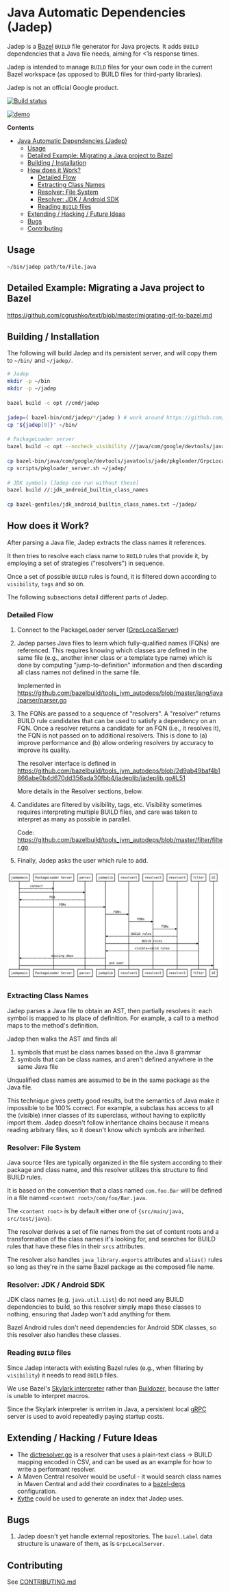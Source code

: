 # Java Automatic Dependencies (Jadep)

Jadep is a [Bazel](http://bazel.build) `BUILD` file generator for Java projects. It adds `BUILD`
dependencies that a Java file needs, aiming for <1s response times.

Jadep is intended to manage `BUILD` files for your own code in the current Bazel workspace (as opposed to BUILD files for third-party libraries).

Jadep is not an official Google product.

[![Build status](https://badge.buildkite.com/38a87d1503f25d2cf22f75eed28b43318b91cb1a59f3d33aa3.svg)](https://buildkite.com/bazel/tools-jvm-autodeps)

[![demo](https://asciinema.org/a/ojpEKcVoC1I0QHcJNBjkfi7AO.png)](https://asciinema.org/a/ojpEKcVoC1I0QHcJNBjkfi7AO?autoplay=1)

**Contents**

- [Java Automatic Dependencies (Jadep)](#java-automatic-dependencies-jadep)
    - [Usage](#usage)
    - [Detailed Example: Migrating a Java project to Bazel](#detailed-example--migrating-a-java-project-to-bazel)
    - [Building / Installation](#building---installation)
    - [How does it Work?](#how-does-it-work)
        - [Detailed Flow](#detailed-flow)
        - [Extracting Class Names](#extracting-class-names)
        - [Resolver: File System](#resolver--file-system)
        - [Resolver: JDK / Android SDK](#resolver--jdk---android-sdk)
        - [Reading `BUILD` files](#reading-build-files)
    - [Extending / Hacking / Future Ideas](#extending---hacking---future-ideas)
    - [Bugs](#bugs)
    - [Contributing](#contributing)

## Usage

```
~/bin/jadep path/to/File.java
```

## Detailed Example: Migrating a Java project to Bazel

<https://github.com/cgrushko/text/blob/master/migrating-gjf-to-bazel.md>

## Building / Installation

The following will build Jadep and its persistent server, and will copy them to
`~/bin/` and `~/jadep/`.

```bash
# Jadep
mkdir -p ~/bin
mkdir -p ~/jadep

bazel build -c opt //cmd/jadep

jadep=( bazel-bin/cmd/jadep/*/jadep ) # work around https://github.com/bazelbuild/rules_go/issues/1239
cp "${jadep[0]}" ~/bin/

# PackageLoader server
bazel build -c opt --nocheck_visibility //java/com/google/devtools/javatools/jade/pkgloader:GrpcLocalServer_deploy.jar

cp bazel-bin/java/com/google/devtools/javatools/jade/pkgloader/GrpcLocalServer_deploy.jar ~/jadep/
cp scripts/pkgloader_server.sh ~/jadep/

# JDK symbols [Jadep can run without these]
bazel build //:jdk_android_builtin_class_names

cp bazel-genfiles/jdk_android_builtin_class_names.txt ~/jadep/
```

## How does it Work?

After parsing a Java file, Jadep extracts the class names it references.

It then tries to resolve each class name to `BUILD` rules that provide it, by
employing a set of strategies ("resolvers") in sequence.

Once a set of possible `BUILD` rules is found, it is filtered down according to
`visibility`, `tags` and so on.

The following subsections detail different parts of Jadep.

### Detailed Flow

1.  Connect to the PackageLoader server
    ([GrpcLocalServer](https://github.com/bazelbuild/tools_jvm_autodeps/tree/master/java/com/google/devtools/javatools/jade/pkgloader))

2.  Jadep parses Java files to learn which fully-qualified names (FQNs) are
    referenced. This requires knowing which classes are defined in the same file
    (e.g., another inner class or a template type name) which is done by
    computing "jump-to-definition" information and then discarding all class
    names not defined in the same file.

    Implemented in
    <https://github.com/bazelbuild/tools_jvm_autodeps/blob/master/lang/java/parser/parser.go>

3.  The FQNs are passed to a sequence of "resolvers". A "resolver" returns BUILD
    rule candidates that can be used to satisfy a dependency on an FQN. Once a
    resolver returns a candidate for an FQN (i.e., it resolves it), the FQN is
    not passed on to additional resolvers. This is done to (a) improve
    performance and (b) allow ordering resolvers by accuracy to improve its
    quality.

    The resolver interface is defined in
    <https://github.com/bazelbuild/tools_jvm_autodeps/blob/2d9ab49baf4b1866abe0b4d670dd356ada30fbb4/jadeplib/jadeplib.go#L51>

    More details in the Resolver sections, below.

4.  Candidates are filtered by visibility, tags, etc. Visibility sometimes
    requires interpreting multiple BUILD files, and care was taken to interpret
    as many as possible in parallel.

    Code:
    <https://github.com/bazelbuild/tools_jvm_autodeps/blob/master/filter/filter.go>

5.  Finally, Jadep asks the user which rule to add.

![Flow Diagram](flow-sequence.svg)

### Extracting Class Names

Jadep parses a Java file to obtain an AST, then partially resolves it: each
symbol is mapped to its place of definition. For example, a call to a method
maps to the method's definition.

Jadep then walks the AST and finds all

1.  symbols that must be class names based on the Java 8 grammar
2.  symbols that can be class names, and aren't defined anywhere in the same
    Java file

Unqualified class names are assumed to be in the same package as the Java file.

This technique gives pretty good results, but the semantics of Java make it
impossible to be 100% correct. For example, a subclass has access to all the
(visible) inner classes of its superclass, without having to explicitly import
them. Jadep doesn't follow inheritance chains because it means reading arbitrary
files, so it doesn't know which symbols are inherited.

### Resolver: File System

Java source files are typically organized in the file system according to their
package and class name, and this resolver utilizes this structure to find BUILD
rules.

It is based on the convention that a class named `com.foo.Bar` will be
defined in a file named `<content root>/com/foo/Bar.java`.

The `<content root>` is by default either one of `{src/main/java,
src/test/java}`.

The resolver derives a set of file names from the set of content roots and a
transformation of the class names it's looking for, and searches for BUILD rules
that have these files in their `srcs` attributes.

The resolver also handles `java_library.exports` attributes and `alias()` rules
so long as they're in the same Bazel package as the composed file name.

### Resolver: JDK / Android SDK

JDK class names (e.g. `java.util.List`) do not need any BUILD dependencies to
build, so this resolver simply maps these classes to nothing, ensuring that
Jadep won't add anything for them.

Bazel Android rules don't need dependencies for Android SDK classes, so this
resolver also handles these classes.

### Reading `BUILD` files

Since Jadep interacts with existing Bazel rules (e.g., when filtering by
`visibility`) it needs to read `BUILD` files.

We use Bazel's [Skylark
interpreter](https://github.com/bazelbuild/bazel/blob/0.10.0/src/main/java/com/google/devtools/build/lib/skyframe/packages/BazelPackageLoader.java) rather than [Buildozer](https://github.com/bazelbuild/buildtools/tree/c98ff0c6395f09b1942e6f7c42bf3ec15e3b9ca7/buildozer), because the latter is unable to interpret macros.

Since the Skylark interpreter is wrriten in Java, a persistent local [gRPC](https://grpc.io/) server is
used to avoid repeatedly paying startup costs.

## Extending / Hacking / Future Ideas

*   The [dictresolver.go](??) is a resolver that uses a plain-text class ->
    BUILD mapping encoded in CSV, and can be used as an example for how to write
    a performant resolver.
*   A Maven Central resolver would be useful - it would search class names in
    Maven Central and add their coordinates to a
    [bazel-deps](https://github.com/johnynek/bazel-deps) configuration.
*   [Kythe](http://kythe.io) could be used to generate an index that Jadep uses.

## Bugs

1.  Jadep doesn't yet handle external repositories. The `bazel.Label` data
    structure is unaware of them, as is `GrpcLocalServer`.

## Contributing

See [CONTRIBUTING.md](CONTRIBUTING.md)

